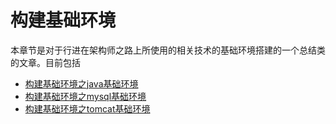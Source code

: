 # 构建基础环境

本章节是对于行进在架构师之路上所使用的相关技术的基础环境搭建的一个总结类的文章。目前包括

* [构建基础环境之java基础环境](my-practice-architect-roadmap/build-base-env/build-java-env.md)
* [构建基础环境之mysql基础环境](my-practice-architect-roadmap/build-base-env/build-mysql-env.md)
* [构建基础环境之tomcat基础环境](my-practice-architect-roadmap/build-base-env/build-tomcat-env.md)

